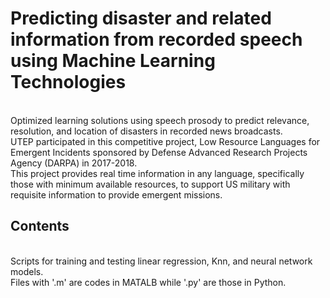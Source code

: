 # Predicting disaster and related information from recorded speech using Machine Learning Technologies
<br> Optimized learning solutions using speech prosody to predict relevance, resolution, and location of disasters in recorded news broadcasts. 
<br> UTEP participated in this competitive project, Low Resource Languages for Emergent Incidents sponsored by Defense Advanced Research Projects Agency (DARPA) in 2017-2018. 
<br> This project provides real time information in any language, specifically those with minimum available resources, to support US military with requisite information to provide emergent missions.

## Contents
<br> Scripts for training and testing linear regression, Knn, and neural network  models.
<br> Files with '.m' are codes in MATALB while '.py' are those in Python.
